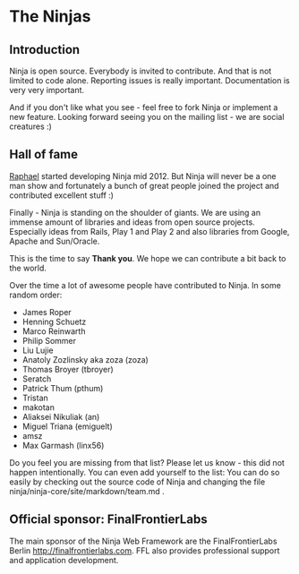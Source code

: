 The Ninjas
==========

Introduction
------------
Ninja is open source. Everybody is invited to contribute. And that is not
limited to code alone. Reporting issues is really important. Documentation 
is very very important. 

And if you don't like what you see - feel free to fork Ninja or implement a new feature. 
Looking forward seeing you on the mailing list - we are social creatures :)


Hall of fame
------------

[Raphael](http://raphaelbauer.com) started developing Ninja mid 2012. But Ninja will never be a one man show 
and fortunately a bunch of great people joined the project and contributed excellent stuff :) 

Finally - Ninja is standing on the shoulder of giants. 
We are using an immense amount of libraries and ideas from open source projects.
Especially ideas from Rails, Play 1 and Play 2 and also libraries from Google, Apache and Sun/Oracle. 

This is the time to say **Thank you**. We hope we can contribute a bit back to the world.

Over the time a lot of awesome people have
contributed to Ninja. In some random order:

 * James Roper
 * Henning Schuetz
 * Marco Reinwarth
 * Philip Sommer
 * Liu Lujie
 * Anatoly Zozlinsky aka zoza (zoza)
 * Thomas Broyer (tbroyer)
 * Seratch
 * Patrick Thum (pthum)
 * Tristan
 * makotan
 * Aliaksei Nikuliak (an)
 * Miguel Triana (emiguelt)
 * amsz
 * Max Garmash (linx56)

Do you feel you are missing from that list? Please let us know - this did not happen
intentionally. You can even add yourself to the list:
You can do so easily by checking out the source code of Ninja and changing the file
ninja/ninja-core/site/markdown/team.md .


Official sponsor: FinalFrontierLabs
-----------------------------------
The main sponsor of the Ninja Web Framework are the FinalFrontierLabs 
Berlin http://finalfrontierlabs.com. FFL also provides professional support
and application development.


